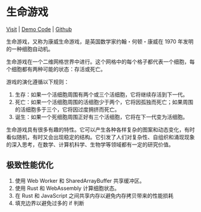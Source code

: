 <!--
 * @Author: chenzhongsheng
 * @Date: 2024-11-10 11:49:12
 * @Description: Coding something
-->
# 生命游戏

[Visit](https://theajack.github.io/life-game) | [Demo Code](https://github.com/theajack/life-game/blob/main/app/index.ts) | [Github](https://github.com/theajack/life-game)

生命游戏，又称为康威生命游戏，是英国数学家约翰・何顿・康威在 1970 年发明的一种细胞自动机。

生命游戏在一个二维网格世界中进行。这个网格中的每个格子都代表一个细胞，每个细胞都有两种可能的状态：存活或死亡。

游戏的演化遵循以下规则：

1. 生存：如果一个活细胞周围有两个或三个活细胞，它将继续存活到下一代。
2. 死亡：如果一个活细胞周围的活细胞少于两个，它将因孤独而死亡；如果周围的活细胞多于三个，它将因过度拥挤而死亡。
3. 诞生：如果一个死细胞周围正好有三个活细胞，它将在下一代变为活细胞。

生命游戏具有很多有趣的特性。它可以产生各种各样复杂的图案和动态变化，有时看似随机，有时又会出现稳定的结构。它引发了人们对复杂性、自组织和涌现现象的深入思考，在数学、计算机科学、生物学等领域都有一定的研究价值。

## 极致性能优化

1. 使用 Web Worker 和 SharedArrayBuffer 共享缓冲区。
2. 使用 Rust 和 WebAssembly 计算细胞状态。
3. 在 Rust 和 JavaScript 之间共享内存以避免内存拷贝带来的性能损耗
4. 填充边界以避免过多的 if 判断